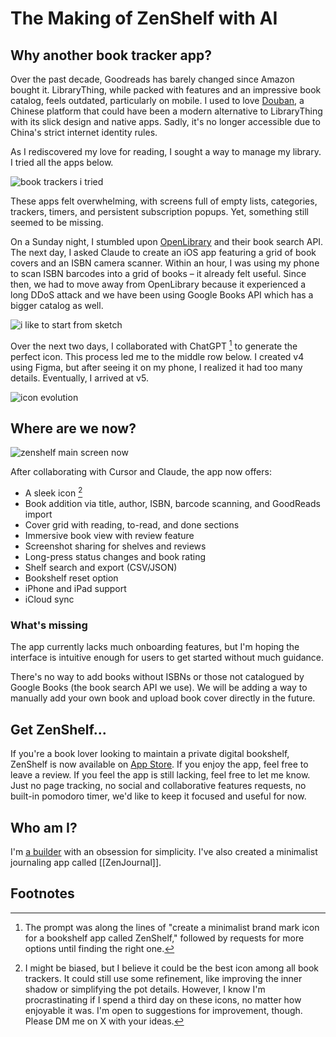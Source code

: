 # The Making of ZenShelf with AI

## Why another book tracker app?

Over the past decade, Goodreads has barely changed since Amazon bought it. LibraryThing, while packed with features and an impressive book catalog, feels outdated, particularly on mobile. I used to love [Douban](https://douban.com), a Chinese platform that could have been a modern alternative to LibraryThing with its slick design and native apps. Sadly, it's no longer accessible due to China's strict internet identity rules.

As I rediscovered my love for reading, I sought a way to manage my library. I tried all the apps below.

![book trackers i tried](./assets/book-trackers.jpeg)

These apps felt overwhelming, with screens full of empty lists, categories, trackers, timers, and persistent subscription popups. Yet, something still seemed to be missing.

On a Sunday night, I stumbled upon [OpenLibrary](https://openlibrary.org/) and their book search API. The next day, I asked Claude to create an iOS app featuring a grid of book covers and an ISBN camera scanner. Within an hour, I was using my phone to scan ISBN barcodes into a grid of books – it already felt useful. Since then, we had to move away from OpenLibrary because it experienced a long DDoS attack and we have been using Google Books API which has a bigger catalog as well.

![i like to start from sketch](./assets/zenshelf-initial-design.jpeg)

Over the next two days, I collaborated with ChatGPT [^1] to generate the perfect icon. This process led me to the middle row below. I created v4 using Figma, but after seeing it on my phone, I realized it had too many details. Eventually, I arrived at v5.

![icon evolution](./assets/zenshelf-icons-evolution.jpeg)

## Where are we now?

![zenshelf main screen now](./assets/zenshelf-preview.png)

After collaborating with Cursor and Claude, the app now offers:

- A sleek icon [^2]
- Book addition via title, author, ISBN, barcode scanning, and GoodReads import
- Cover grid with reading, to-read, and done sections
- Immersive book view with review feature
- Screenshot sharing for shelves and reviews
- Long-press status changes and book rating
- Shelf search and export (CSV/JSON)
- Bookshelf reset option
- iPhone and iPad support
- iCloud sync

### What's missing

The app currently lacks much onboarding features, but I'm hoping the interface is intuitive enough for users to get started without much guidance.

There's no way to add books without ISBNs or those not catalogued by Google Books (the book search API we use). We will be adding a way to manually add your own book and upload book cover directly in the future.

## Get ZenShelf...

If you're a book lover looking to maintain a private digital bookshelf, ZenShelf is now available on [App Store](https://apps.apple.com/us/app/zenshelf/id6670147622). If you enjoy the app, feel free to leave a review. If you feel the app is still lacking, feel free to let me know. Just no page tracking, no social and collaborative features requests, no built-in pomodoro timer, we'd like to keep it focused and useful for now.

## Who am I?

I'm [a builder](/) with an obsession for simplicity. I've also created a minimalist journaling app called [[ZenJournal]].

## Footnotes

[^1]: The prompt was along the lines of "create a minimalist brand mark icon for a bookshelf app called ZenShelf," followed by requests for more options until finding the right one.
[^2]: I might be biased, but I believe it could be the best icon among all book trackers. It could still use some refinement, like improving the inner shadow or simplifying the pot details. However, I know I'm procrastinating if I spend a third day on these icons, no matter how enjoyable it was. I'm open to suggestions for improvement, though. Please DM me on X with your ideas.
